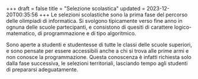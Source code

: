 +++
draft = false
title = "Selezione scolastica"
updated = 2023-12-20T00:35:56
+++
Le selezioni scolastiche sono la prima fase del percorso delle olimpiadi di informatica. Si svolgono tipicamente verso fine anno in ognuna delle scuole partecipanti, e consistono di quesiti di carattere logico-matematico, di programmazione e di tipo algoritmico.

Sono aperte a studenti e studentesse di tutte le classi delle scuole superiori, e sono pensate per essere accessibili anche a chi si trova alle prime armi e non conosce la programmazione. Questa conoscenza è infatti richiesta solo dalla fase successiva, le selezioni territoriali, lasciando tempo agli studenti di prepararsi adeguatamente.
